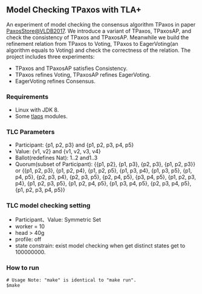 ## Model Checking TPaxos with TLA+

An experiment of model checking the consensus algorithm TPaxos in paper [PaxosStore@VLDB2017](http://www.vldb.org/pvldb/vol10/p1730-lin.pdf). We introduce a variant of TPaxos, TPaxosAP, and check the consistency of TPaxos and TPaxosAP. Meanwhile we build the refinement relation from TPaxos to Voting, TPaxos to EagerVoting(an algorithm equals to Voting) and check the correctness of the relation. The project includes three experiments:

- TPaxos and TPaxosAP satisfies Consistency.
- TPaxos refines Voting, TPaxosAP refines EagerVoting.
- EagerVoting refines Consensus.

### Requirements

- Linux with JDK 8.
- Some [tlaps](http://tla.msr-inria.inria.fr/tlaps/content/Home.html) modules. 

### TLC Parameters

- Participant: {p1, p2, p3} and {p1, p2, p3, p4, p5}
- Value: {v1, v2} and {v1, v2, v3, v4}
- Ballot(redefines Nat): 1..2 and1..3
- Quorum(subset of Participant): {{p1, p2}, {p1, p3}, {p2, p3}, {p1, p2, p3}} or {{p1, p2, p3}, {p1, p2, p4}, {p1, p2, p5}, {p1, p3, p4}, {p1, p3, p5}, {p1, p4, p5}, {p2, p3, p4}, {p2, p3, p5}, {p2, p4, p5}, {p3, p4, p5}, {p1, p2, p3, p4}, {p1, p2, p3, p5}, {p1, p2, p4, p5}, {p1, p3, p4, p5}, {p2, p3, p4, p5}, {p1, p2, p3, p4, p5}}

### TLC model checking setting

- Participant、Value: Symmetric Set
- worker = 10
- head > 40g
- profile: off
- state constrain: exist model checking when get distinct states get to 100000000.

### How to run

```
# Usage Note: "make" is identical to "make run".
$make
```

